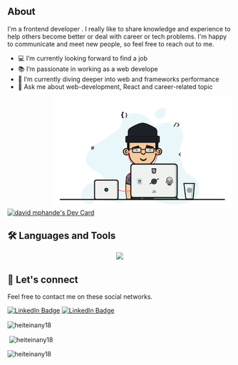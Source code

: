 <h2> About</h2>

I'm a frontend developer . I really like to share knowledge and experience to help others become better or deal with career or tech problems. I'm happy to communicate and meet new people, so feel free to reach out to me.

- 💻 I’m currently looking forward to find a job
- 📚 I’m passionate in working as a web develope
- 🌱 I’m currently diving deeper into web and frameworks performance
- 💬 Ask me about web-development, React and career-related topic

<img align="right" alt="coding" width="400" src="/assets/Avater.gif">
<a href="https://app.daily.dev/DavidMphande"><img src="https://api.daily.dev/devcards/80028a53da454fe691bd9d99b9c42781.png?r=kws" width="400" alt="david mphande's Dev Card"/></a>

<h2>🛠️ Languages and Tools</h2>
<p align="center">
  <a href="https://skillicons.dev">
    <img src="https://skillicons.dev/icons?i=html,css,javascript,photoshop,illustrator" />
  </a>
</p>

### <h2>💬 Let's connect</h2>

Feel free to contact me on these social networks.

[![LinkedIn Badge](https://img.shields.io/badge/LinkedIn-0077B5?style=for-the-badge&logo=linkedin&logoColor=white)](https://www.linkedin.com/in/kirillkurko/)
[![LinkedIn Badge](https://img.shields.io/badge/Codewars-E4405F?style=for-the-badge&logo=linkedin&logoColor=white)](https://www.linkedin.com/in/kirillkurko/)

<p><img align="center" src="https://github-readme-stats.vercel.app/api/top-langs?username=heiteinany18&show_icons=true&locale=en&layout=compact" alt="heiteinany18" /></p>

<p>&nbsp;<img align="center" src="https://github-readme-stats.vercel.app/api?username=heiteinany18&show_icons=true&locale=en" alt="heiteinany18" /></p>

<p><img align="center" src="https://github-readme-streak-stats.herokuapp.com/?user=heiteinany18&" alt="heiteinany18" /></p>
